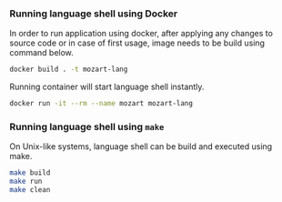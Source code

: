 ### Running language shell using Docker

In order to run application using docker, 
after applying any changes to source code or in case of first usage,
image needs to be build using command below.
```bash
docker build . -t mozart-lang
```
Running container will start language shell instantly.
```bash
docker run -it --rm --name mozart mozart-lang 
```

### Running language shell using `make`
On Unix-like systems, language shell can be build and executed using make.
```bash
make build
make run
make clean
```